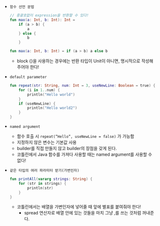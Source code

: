 - `함수 선언 문법`
    
    ```kotlin
    // 중괄호없이 expression을 반환할 수 있다!
    fun max(a: Int, b: Int): Int =
    	if (a > b) {
    		a
    	} else {
    		b
    	}
    
    fun max(a: Int, b: Int) = if (a > b) a else b
    
    ```
    
    - block {}을 사용하는 경우에는 반환 타입이 Unit이 아니면, 명시적으로 작성해주어야 한다!
- `default parameter`
    
    ```kotlin
    fun repeat(str: String, num: Int = 3, useNewLine: Boolean = true) {
    	for (i in 1..num) {
    		println("Hello world")
    	}
    	if (useNewLine) {
    		println("Hello world2")
    	}
    }
    ```
    
- `named argument`
    - 함수 호출 시 `repeat(”Hello”, useNewLine = false)` 가 가능함
    - 지정하지 않은 변수는 기본값 사용
    - builder를 직접 만들지 않고 builder의 장점을 갖게 된다.
    - 코틀린에서 Java 함수를 가져다 사용할 때는 named argument를 사용할 수 없다!
- `같은 타입의 여러 파라미터 받기(가변인자)`
    
    ```kotlin
    fun printAll(vararg strings: String) {
    	for (str in strings) {
    		println(str)
    	}
    }
    ```
    
    - 코틀린에서는 배열을 가변인자에 넣어줄 때 앞에 별표를 붙여줘야 한다!
        - spread 연산자로 배열 안에 있는 것들을 마치 그냥 ,를 쓰는 것처럼 꺼내준다.
